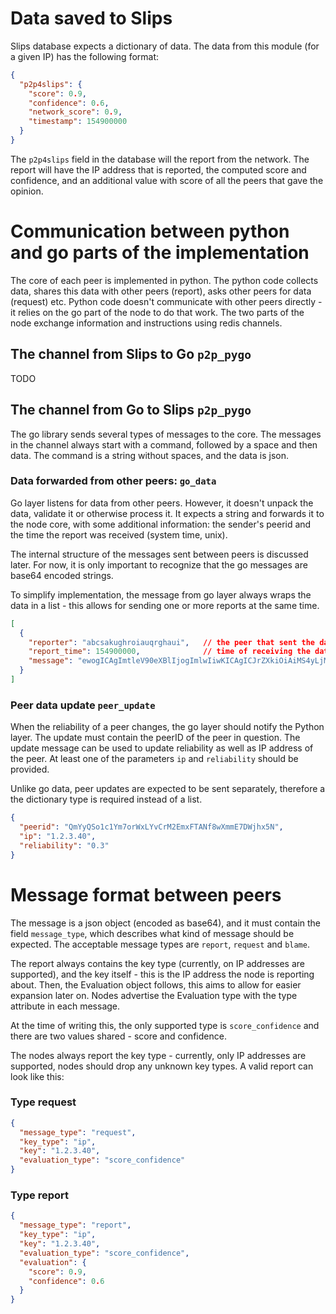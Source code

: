 # Data saved to Slips

Slips database expects a dictionary of data. The data from this module (for a given IP) has the following format: 

```json
{
  "p2p4slips": {
    "score": 0.9,
    "confidence": 0.6,
    "network_score": 0.9,
    "timestamp": 154900000
  }
}
```

The `p2p4slips` field in the database will the report from the network. The report will have the IP address that is
reported, the computed score and confidence, and an additional value with score of all the peers that gave the opinion. 

# Communication between python and go parts of the implementation

The core of each peer is implemented in python. The python code collects data, shares this data with other peers
(report), asks other peers for data (request) etc. Python code doesn't communicate with other peers directly - it relies
on the go part of the node to do that work. The two parts of the node exchange information and instructions using redis
channels. 

## The channel from Slips to Go `p2p_pygo`
TODO

## The channel from Go to Slips `p2p_pygo`

The go library sends several types of messages to the core. The messages in the channel always start with a command,
followed by a space and then data. The command is a string without spaces, and the data is json.

### Data forwarded from other peers: `go_data`

Go layer listens for data from other peers. However, it doesn't unpack the data, validate it or otherwise process it. It
expects a string and forwards it to the node core, with some additional information: the sender's peerid and the time
the report was received (system time, unix).

The internal structure of the messages sent between peers is discussed later. For now, it is only important to recognize
that the go messages are base64 encoded strings.

To simplify implementation, the message from go layer always wraps the data in a list - this allows for sending one or
more reports at the same time.

```json
[
  {
    "reporter": "abcsakughroiauqrghaui",   // the peer that sent the data
    "report_time": 154900000,              // time of receiving the data
    "message": "ewogICAgImtleV90eXBlIjogImlwIiwKICAgICJrZXkiOiAiMS4yLjMuNDAiLAogICAgImV........jYKfQ=="
  }
]
```

### Peer data update `peer_update`

When the reliability of a peer changes, the go layer should notify the Python layer. The update must contain the peerID
of the peer in question. The update message can be used to update reliability as well as IP address of the peer. At
least one of the parameters `ip` and `reliability` should be provided.

Unlike go data, peer updates are expected to be sent separately, therefore a the dictionary type is required instead of
a list.

```json
{
  "peerid": "QmYyQSo1c1Ym7orWxLYvCrM2EmxFTANf8wXmmE7DWjhx5N",
  "ip": "1.2.3.40",
  "reliability": "0.3"
}
```


# Message format between peers

The message is a json object (encoded as base64), and it must contain the field `message_type`, which describes what
kind of message should be expected. The acceptable message types are `report`, `request` and `blame`.

The report always contains the key type (currently, on IP addresses are supported), and the key itself - this is the IP
address the node is reporting about. Then, the Evaluation object follows, this aims to allow for easier expansion later
on. Nodes advertise the Evaluation type with the type attribute in each message.

At the time of writing this, the only supported type is `score_confidence` and there are two values shared - score and
confidence.

The nodes always report the key type - currently, only IP addresses are supported, nodes should drop any unknown key
types. A valid report can look like this:

### Type request

```json
{
  "message_type": "request",
  "key_type": "ip",
  "key": "1.2.3.40",
  "evaluation_type": "score_confidence"
}
```

### Type report

```json
{
  "message_type": "report",
  "key_type": "ip",
  "key": "1.2.3.40",
  "evaluation_type": "score_confidence",
  "evaluation": {
    "score": 0.9,
    "confidence": 0.6
  }
}
```
